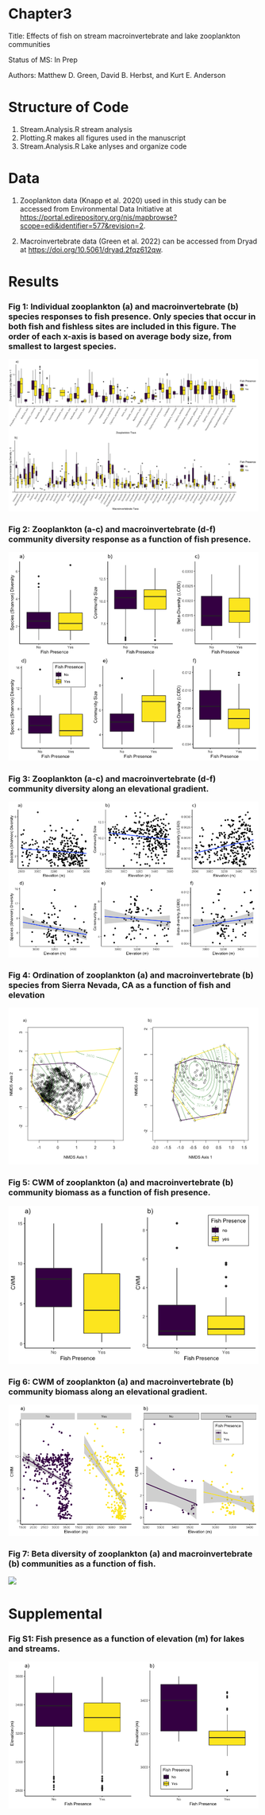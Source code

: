 # Chapter3

Title: Effects of fish on stream macroinvertebrate and lake zooplankton communities

Status of MS: In Prep

Authors: Matthew D. Green, David B. Herbst, and Kurt E. Anderson


# Structure of Code

1) Stream.Analysis.R  stream analysis
2) Plotting.R makes all figures used in the manuscript 
3) Stream.Analysis.R Lake anlyses and organize code

# Data

1) Zooplankton data (Knapp et al. 2020) used in this study can be accessed from Environmental Data Initiative at https://portal.edirepository.org/nis/mapbrowse?scope=edi&identifier=577&revision=2. 

2) Macroinvertebrate data (Green et al. 2022) can be accessed from Dryad at https://doi.org/10.5061/dryad.2fqz612qw.


# Results

### Fig 1: Individual zooplankton (a) and macroinvertebrate (b) species responses to fish presence. Only species that occur in both fish and fishless sites are included in this figure. The order of each x-axis is based on average body size, from smallest to largest species.
![](Newfigs/Fig1.new.png)

### Fig 2: Zooplankton (a-c) and macroinvertebrate (d-f) community diversity response as a function of fish presence.
![](Newfigs/Old/Fig2.png)

### Fig 3: Zooplankton (a-c) and macroinvertebrate (d-f) community diversity along an elevational gradient.
![](Newfigs/Old/Fig3.png)

### Fig 4:  Ordination of zooplankton  (a) and macroinvertebrate (b) species from Sierra Nevada, CA as a function  of  fish and elevation
![](Newfigs/Old/Fig4.1.png)

### Fig 5: CWM of zooplankton (a) and macroinvertebrate (b) community biomass as a function of fish presence.
![](Newfigs/Old/Fig5.png)

### Fig 6: CWM of zooplankton (a) and macroinvertebrate (b) community biomass along an elevational gradient.
![](Newfigs/Old/Fig6.png)

### Fig 7: Beta diversity of zooplankton (a) and macroinvertebrate (b) communities as a function of fish.
![](Newfigs/Old/Fig7.png)

# Supplemental

### Fig S1: Fish presence as a function of elevation (m) for lakes and streams.
![](Newfigs/Old/FigS1.png)

